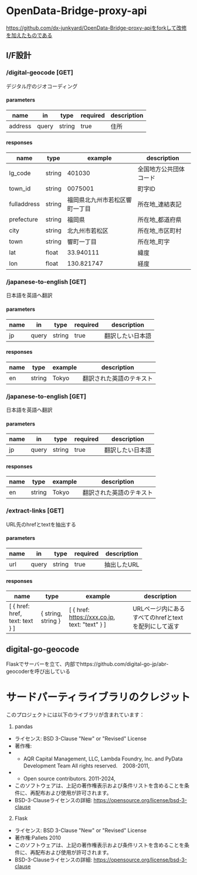 # OpenData-Bridge-proxy-api
https://github.com/dx-junkyard/OpenData-Bridge-proxy-apiをforkして改修を加えたものである

## I/F設計
### /digital-geocode [GET]
デジタル庁のジオコーディング
#### parameters
| name | in | type | required | description |
| -- | -- | -- | -- | -- |
| address | query | string | true | 住所 |

#### responses
| name | type | example | description |
| -- | -- | -- | -- |
| lg_code | string | 401030 | 全国地方公共団体コード |
| town_id | string | 0075001 | 町字ID |
| fulladdress | string | 福岡県北九州市若松区響町一丁目 | 所在地_連結表記 |
| prefecture | string | 福岡県 | 所在地_都道府県 |
| city | string | 北九州市若松区 | 所在地_市区町村 |
| town | string | 響町一丁目 | 所在地_町字 |
| lat | float | 33.940111 | 緯度 |
| lon | float | 130.821747 | 経度 |

### /japanese-to-english [GET]
日本語を英語へ翻訳
#### parameters
| name | in | type | required | description |
| -- | -- | -- | -- | -- |
| jp | query | string | true | 翻訳したい日本語 |

#### responses
| name | type | example | description |
| -- | -- | -- | -- |
| en | string | Tokyo | 翻訳された英語のテキスト |

### /japanese-to-english [GET]
日本語を英語へ翻訳
#### parameters
| name | in | type | required | description |
| -- | -- | -- | -- | -- |
| jp | query | string | true | 翻訳したい日本語 |

#### responses
| name | type | example | description |
| -- | -- | -- | -- |
| en | string | Tokyo | 翻訳された英語のテキスト |

### /extract-links [GET]
URL先のhrefとtextを抽出する
#### parameters
| name | in | type | required | description |
| -- | -- | -- | -- | -- |
| url | query | string | true | 抽出したURL |

#### responses
| name | type | example | description |
| -- | -- | -- | -- |
| [ { href: href, text: text } ] | { string, string } | [ { href: https://xxx.co.jp, text: "text" } ] | URLページ内にあるすべてのhrefとtextを配列にして返す |

## digital-go-geocode
Flaskでサーバーを立て、内部でhttps://github.com/digital-go-jp/abr-geocoderを呼び出している

# サードパーティライブラリのクレジット
このプロジェクトには以下のライブラリが含まれています：
1. pandas
- ライセンス: BSD 3-Clause "New" or "Revised" License
- 著作権:
- - AQR Capital Management, LLC, Lambda Foundry, Inc. and PyData Development Team
All rights reserved.　2008-2011,
- - Open source contributors. 2011-2024,
- このソフトウェアは、上記の著作権表示および条件リストを含めることを条件に、再配布および使用が許可されます。
- BSD-3-Clauseライセンスの詳細: https://opensource.org/license/bsd-3-clause
2. Flask
- ライセンス: BSD 3-Clause "New" or "Revised" License
- 著作権:Pallets 2010 
- このソフトウェアは、上記の著作権表示および条件リストを含めることを条件に、再配布および使用が許可されます。
- BSD-3-Clauseライセンスの詳細: https://opensource.org/license/bsd-3-clause
